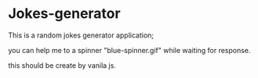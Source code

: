 # Jokes-generator

This is a random jokes generator application;

you can help me to a spinner "blue-spinner.gif" while waiting for response. 

this should be create by vanila js. 
